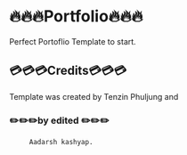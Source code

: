 # 🔥🔥🔥Portfolio🔥🔥🔥  
Perfect Portoflio Template to start.


## 💳💳💳Credits💳💳💳
Template was created by Tenzin Phuljung and

### ✏️✏️✏️by edited ✏️✏️✏️
         Aadarsh kashyap.

